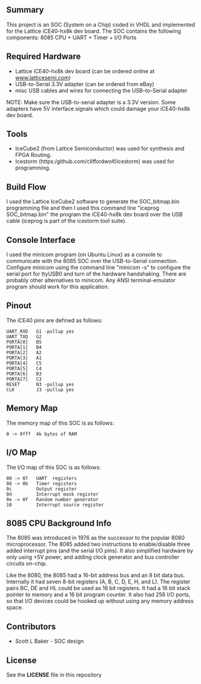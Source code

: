 
## Summary

This project is an SOC (System on a Chip) coded in VHDL and implemented for the Lattice iCE40-hx8k dev board. The SOC contains the following components: 8085 CPU + UART + Timer + I/O Ports

## Required Hardware

* Lattice iCE40-hx8k dev board (can be ordered online at www.latticesemi.com)
* USB-to-Serial 3.3V adapter (can be ordered from eBay)
* misc USB cables and wires for connecting the USB-to-Serial adapter

NOTE: Make sure the USB-to-serial adapter is a 3.3V version. Some adapters have 5V interface signals which could damage your iCE40-hx8k dev board.

## Tools

* IceCube2 (from Lattice Semiconductor) was used for synthesis and FPGA Routing.
* Icestorm (https:/github.com/cliffordwolf/icestorm) was used for programming.


## Build Flow

I used the Lattice IceCube2 software to generate the SOC_bitmap.bin programming file and then I used this command line "iceprog SOC_bitmap.bin" the program the iCE40-hx8k dev board over the USB cable (iceprog is part of the icestorm tool suite).

## Console Interface

I used the minicom program (on Ubuntu Linux) as a console to communicate with the 8085 SOC over the USB-to-Serial connection. Configure minicom using the command line "minicom -s" to configure the serial port for ttyUSB0 and turn of the hardware handshaking. There are probably other alternatives to minicom. Any ANSI terminal-emulator program should work for this application.

## Pinout

The iCE40 pins are defined as follows:
```
UART_RXD   G1 -pullup yes
UART_TXD   G2
PORTA[0]   B5
PORTA[1]   B4
PORTA[2]   A2
PORTA[3]   A1
PORTA[4]   C5
PORTA[5]   C4
PORTA[6]   B3
PORTA[7]   C3
RESET      N3 -pullup yes
CLK        J3 -pullup yes
```

## Memory Map

The memory map of this SOC is as follows:
```
0 -> 0fff  4k bytes of RAM
```

## I/O Map

The I/O map of this SOC is as follows:
```
00 -> 07   UART  registers
08 -> 0b   Timer registers
0c         Output register
0d         Interrupt mask register
0e -> 0f   Random number generator
10         Interrupt source register
```

## 8085 CPU Background Info

The 8085 was introduced in 1976 as the successor to the popular 8080 microprocessor. The 8085 added two instructions to enable/disable three added interrupt pins (and the serial I/O pins). It also simplified hardware by only using +5V power, and adding clock generator and bus controller circuits on-chip.

Like the 8080, the 8085 had a 16-bit address bus and an 8 bit data bus. Internally it had seven 8-bit registers (A, B, C, D, E, H, and L). The register pairs BC, DE and HL could be used as 16 bit registers. It  had a 16 bit stack pointer to memory and a 16 bit program counter. It also had 256 I/O ports, so that I/O devices could be hooked up without using any memory address space.

## Contributors

* Scott L Baker - SOC design

## License

See the **LICENSE** file in this repository
